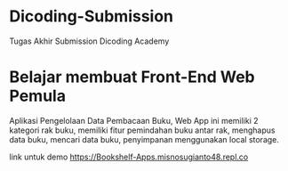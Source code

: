 # Dicoding-Submission
  Tugas Akhir Submission Dicoding Academy 
# Belajar membuat Front-End Web Pemula
Aplikasi Pengelolaan Data Pembacaan Buku, Web App ini memiliki 2 kategori rak buku, memiliki fitur pemindahan buku antar rak, menghapus data buku, mencari data buku, penyimpanan menggunakan local storage. 

link untuk demo https://Bookshelf-Apps.misnosugianto48.repl.co

